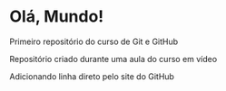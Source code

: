 # Olá, Mundo!
 Primeiro repositório do curso de Git e GitHub

 Repositório criado durante uma aula do curso em vídeo

 Adicionando linha direto pelo site do GitHub
